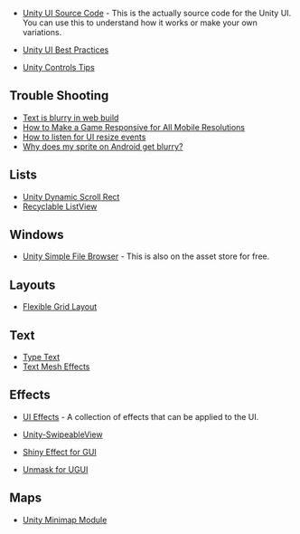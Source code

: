 * [Unity UI Source Code](https://github.com/Pinkuburu/Unity-Technologies-ui) - This is the actually source code for the Unity UI.  You can use this to understand how it works or make your own variations.

* [Unity UI Best Practices](https://github.com/dariarodionova/Unity-UI-best-practices-/blob/master/Unity%20UI%20best%20practices.md)


* [Unity Controls Tips](https://github.com/BogaDev/Unity-ControlsTips)

## Trouble Shooting

* [Text is blurry in web build](https://answers.unity.com/questions/465647/text-is-blurry-in-web-build.html)
* [How to Make a Game Responsive for All Mobile Resolutions](https://stackoverflow.com/questions/46652333/how-to-make-a-game-responsive-for-all-mobile-resolutions)
* [How to listen for UI resize events](https://answers.unity.com/questions/807412/how-to-listen-for-ui-resize-events.html)
* [Why does my sprite on Android get blurry?](https://answers.unity.com/questions/908412/why-does-my-sprite-on-android-device-get-blurry.html)



## Lists

* [Unity Dynamic Scroll Rect](https://github.com/Mukarillo/UnityDynamicScrollRect)
* [Recyclable ListView](https://github.com/tomazsaraiva/addcomponent-unity-recyclable-listview)

## Windows
* [Unity Simple File Browser](https://github.com/yasirkula/UnitySimpleFileBrowser) - This is also on the asset store for free.

## Layouts

* [Flexible Grid Layout](https://forum.unity.com/threads/flexible-grid-layout.296074/)

## Text

* [Type Text](https://github.com/synchrok/TypeText)
* [Text Mesh Effects](https://github.com/KPDwyer/TextMeshEffects)

## Effects

* [UI Effects](https://github.com/mob-sakai/UIEffect) - A collection of effects that can be applied to the UI.

* [Unity-SwipeableView](https://github.com/m4tcha/Unity-SwipeableView)

* [Shiny Effect for GUI](https://github.com/mob-sakai/ShinyEffectForUGUI)

* [Unmask for UGUI](https://github.com/mob-sakai/UnmaskForUGUI)


## Maps

* [Unity Minimap Module](https://github.com/zouhunter/unity-minimap-module)
